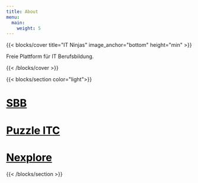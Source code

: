 ```yaml
---
title: About
menu:
  main:
    weight: 5
---
```


{{< blocks/cover title="IT Ninjas" image_anchor="bottom" height="min" >}}

<p class="lead mt-5">
    Freie Plattform für IT Berufsbildung.
</p>
{{< /blocks/cover >}}

{{< blocks/section color="light">}}

<div class="col-xs-12 col-sm-4 col-md-4 col-lg-4">
    <h1 class="text-center"><a href="https://company.sbb.ch/de/home.html" target="_blank" style="color:black">SBB</a></h1>
</div>

<div class="col-xs-12 col-sm-4 col-md-4 col-lg-4">
    <h1 class="text-center"><a href="https://www.puzzle.ch" target="_blank" style="color:black">Puzzle ITC</a></h1>
</div>

<div class="col-xs-12 col-sm-4 col-md-4 col-lg-4">
    <h1 class="text-center"><a href="https://www.nexplore.ch" target="_blank" style="color:black">Nexplore</a></h1>
</div>

{{< /blocks/section >}}
